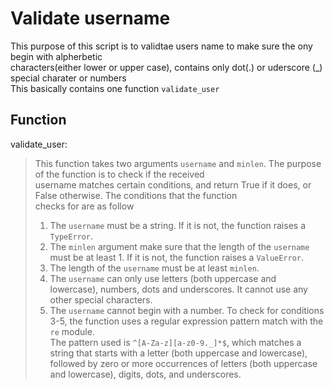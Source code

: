 # Validate username

This purpose of this script is to validtae users name to make sure the ony begin with alpherbetic  
characters(either lower or upper case), contains only dot(.) or uderscore (_) special charater or numbers  
This basically contains one function `validate_user`

## Function
validate_user:
> This function takes two arguments `username` and `minlen`. The purpose of the function is to check if the received  
> username matches certain conditions, and return True if it does, or False otherwise. The conditions that the function  
> checks for are as follow
> 1. The `username` must be a string. If it is not, the function raises a `TypeError`.
> 2. The `minlen` argument make sure that the length of the `username` must be at least 1. If it is not, the function raises a `ValueError`.
> 3. The length of the `username` must be at least `minlen`.
> 4. The `username` can only use letters (both uppercase and lowercase), numbers, dots and underscores. It cannot use any other special characters.
> 5. The `username` cannot begin with a number. 
> To check for conditions 3-5, the function uses a regular expression pattern match with the `re` module.  
> The pattern used is `^[A-Za-z][a-z0-9._]*$`, which matches a string that starts with a letter (both uppercase and lowercase),  
> followed by zero or more occurrences of letters (both uppercase and lowercase), digits, dots, and underscores.



